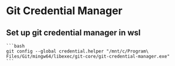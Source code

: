 # Git Credential Manager

## Set up git credential manager in wsl
    ```bash
    git config --global credential.helper "/mnt/c/Program\ Files/Git/mingw64/libexec/git-core/git-credential-manager.exe"
    ```
